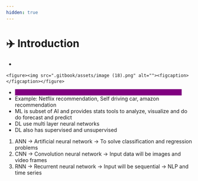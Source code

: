 ```yaml
---
hidden: true
---
```


# ✈️ Introduction

*

    <figure><img src=".gitbook/assets/image (18).png" alt=""><figcaption></figcaption></figure>
* <mark style="color:purple;background-color:purple;">**AI is to create applications that will be able to perform its own task**</mark>
* Example: Netflix recommendation, Self driving car, amazon recommendation
* ML is subset of AI and provides stats tools to analyze, visualize and do do forecast and predict
* DL use multi layer neural networks
* DL also has supervised and unsupervised

1. ANN -> Artificial neural network -> To solve classification and regression problems
2. CNN -> Convolution neural network -> Input data will be images and video frames&#x20;
3. RNN -> Recurrent neural network -> Input will be sequential -> NLP and time series
